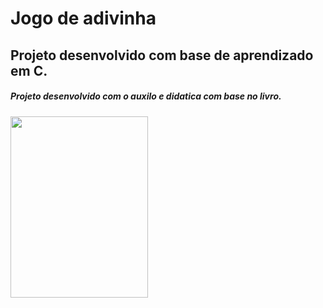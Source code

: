 # Jogo de adivinha 


## Projeto desenvolvido com base de aprendizado em C.

##### Projeto desenvolvido com o auxilo e didatica com base no livro.

<div class="container">
    <img src="https://m.media-amazon.com/images/I/710v3MgAQ2L._SL1500_.jpg" width="220" height="290" />
</div>
